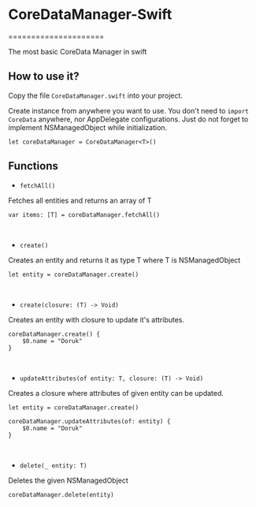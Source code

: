 # CoreDataManager-Swift
=====================

The most basic CoreData Manager in swift

How to use it? 
------------

Copy the file `CoreDataManager.swift` into your project.

Create instance from anywhere you want to use. You don't need to `import CoreData` anywhere, nor AppDelegate configurations. Just do not forget to implement NSManagedObject while initialization.

    let coreDataManager = CoreDataManager<T>()

Functions
------------

- `fetchAll()`

Fetches all entities and returns an array of T

    var items: [T] = coreDataManager.fetchAll()
    
<br />

- `create()`

Creates an entity and returns it as type T where T is NSManagedObject

    let entity = coreDataManager.create()
    
<br />
        
- `create(closure: (T) -> Void)`

Creates an entity with closure to update it's attributes.

    coreDataManager.create() { 
        $0.name = "Doruk"
    }

<br />

- `updateAttributes(of entity: T, closure: (T) -> Void)`

Creates a closure where attributes of given entity can be updated.

    let entity = coreDataManager.create()
    
    coreDataManager.updateAttributes(of: entity) { 
        $0.name = "Doruk"
    }
    
<br />

- `delete(_ entity: T)`

Deletes the given NSManagedObject

    coreDataManager.delete(entity)
        
